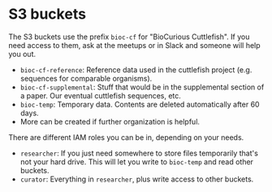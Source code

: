 # S3 buckets

The S3 buckets use the prefix `bioc-cf` for "BioCurious Cuttlefish". If you need access to them, ask at the meetups or in Slack and someone will help you out.

- `bioc-cf-reference`: Reference data used in the cuttlefish project (e.g. sequences for comparable organisms).
- `bioc-cf-supplemental`: Stuff that would be in the supplemental section of a paper. Our eventual cuttlefish sequences, etc.
- `bioc-temp`: Temporary data. Contents are deleted automatically after 60 days.
- More can be created if further organization is helpful.

There are different IAM roles you can be in, depending on your needs. 

- `researcher`: If you just need somewhere to store files temporarily that's not your hard drive. This will let you write to `bioc-temp` and read other buckets.
- `curator`: Everything in `researcher`, plus write access to other buckets. 
